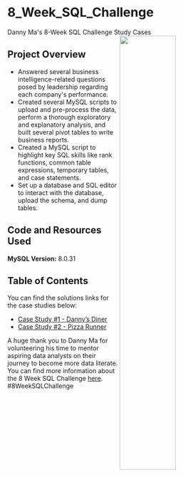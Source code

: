 # 8_Week_SQL_Challenge
Danny Ma's 8-Week SQL Challenge Study Cases
<img src="https://8weeksqlchallenge.com/images/data-with-danny-logo.png"
 width=50% height=50% align=right>

## Project Overview
* Answered several business intelligence-related questions posed by leadership regarding each company's performance.
* Created several MySQL scripts to upload and pre-process the data, perform a thorough exploratory and explanatory analysis, and built several pivot tables to write business reports.
* Created a MySQL script to highlight key SQL skills like rank functions, common table expressions, temporary tables, and case statements.
* Set up a database and SQL editor to interact with the database, upload the schema, and dump tables.

## Code and Resources Used
**MySQL Version:** 8.0.31

## Table of Contents
You can find the solutions links for the case studies below:
* [Case Study #1 - Danny’s Diner](https://github.com/eangutierrez/8_Week_SQL_Challenge/tree/main/Case_Study_1_Dannys_Diner)
* [Case Study #2 - Pizza Runner](https://github.com/eangutierrez/8_Week_SQL_Challenge/tree/main/Case_Study_2_Pizza_Runner)

A huge thank you to Danny Ma for volunteering his time to mentor aspiring data analysts on their journey to become more data literate.  You can find more information about the 8 Week SQL Challenge [here](https://8weeksqlchallenge.com/getting-started/).
#8WeekSQLChallenge

